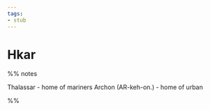 ```yaml
---
tags:
- stub
---
```

# Hkar


%% notes

 Thalassar - home of mariners
 Archon (AR-keh-on.) - home of urban 

%%
